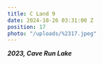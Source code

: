 ```yaml
---
title: C Land 9
date: 2024-10-26 03:31:00 Z
position: 17
photo: "/uploads/%2317.jpeg"
---
```


***2023, Cave Run Lake***